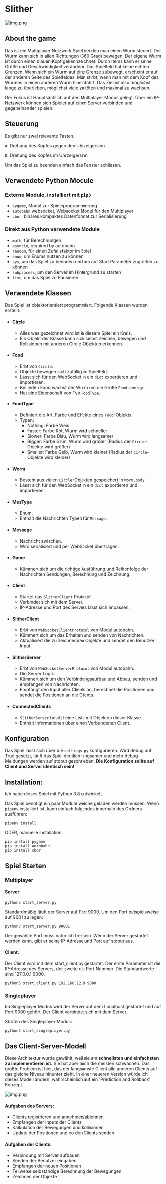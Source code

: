 # Slither
![img.png](screenshot.png)
## About the game

Das ist ein Multiplayer Netzwerk Spiel bei den man einen Wurm steuert. Der Wurm kann sich in allen Richtungen (360 Grad) bewegen.
Der eigene Wurm ist durch einen blauen Kopf gekennzeichnet.
Durch Items kann er seine Größe und Geschwindigkeit verändern.
Das Spielfeld hat keine echten Grenzen. Wenn sich ein Wurm auf eine Grenze zubewegt, erscheint er auf der anderen Seite des Spielfeldes.
Man stirbt, wenn man mit dem Kopf des Wurmes in einen anderen Wurm hineinfährt.
Das Ziel ist also möglichst lange zu überleben, möglichst viele zu töten und maximal zu wachsen.

Der Fokus ist Hauptsächlich auf den Multiplayer Modus gelegt. 
Über ein IP-Netzwerk können sich Spieler auf einen Server verbinden und gegeneinander spielen.

## Steuerung

Es gibt nur zwei relevante Tasten. 

`A`: Drehung des Kopfes gegen den Uhrzeigersinn

`D`: Drehung des Kopfes im Uhrzeigersinn

Um das Spiel zu beenden einfach das Fenster schliesen.

## Verwendete Python Module

### Externe Module, installiert mit `pip3`
* `pygame`, Modul zur Spieleprogrammierung
* `autobahn`.websocket, Websocket Modul für den Multiplayer
* `cbor`, binäres kompaktes Datenformat zur Serialisierung

### Direkt aus Python verwendete Module
* `math`, für Berechnungen
* `asyncio`, required by autobahn
* `random`, für einen Zufallsfaktor im Spiel
* `enum`, um Enums nutzen zu können
* `sys`, um das Spiel zu beenden und um auf Start Parameter zugreifen zu können
* `subprocess`, um den Server im Hintergrund zu starten
* `time`, um das Spiel zu Pausieren

## Verwendete Klassen

Das Spiel ist objektorientiert programmiert. Folgende Klassen wurden erstellt:

* #### Circle
    * Alles was gezeichnet wird ist in diesem Spiel ein Kreis.
    * Ein Objekt der Klasse kann sich selbst zeichen, bewegen und Kollisionen mit anderen Circle-Objekten erkennen.
* #### Food
    * Erbt von `Circle`.
    * Objekte bewegen sich zufällig im Spielfeld.
    * Lässt sich für den WebSocket in ein `dict` exportieren und importieren.
    * Bei jeden Food wächst der Wurm um die Größe `Food.energy`.
    * Hat eine Eigenschaft von Typ `FoodType`.
* #### FoodType
    * Definiert die Art, Farbe und Effekte eines `Food`-Objekts.
    * Typen:
        * Nothing: Farbe Weis
        * Faster: Farbe Rot, Wurm wird schneller
        * Slower: Farbe Blau, Wurm wird langsamer
        * Bigger: Farbe Grün, Wurm wird größer (Radius der `Circle`-Objekte wird größer)
        * Smaller: Farbe Gelb, Wurm wird kleiner (Radius der `Circle`-Objekte wird kleiner)
* #### Worm
    * Besteht aus vielen `Circle`-Objekten gespeichert in `Worm.body`.
    * Lässt sich für den WebSocket in ein `dict` exportieren und importieren.
* #### MesType
    * Enum.
    * Enthält die Nachrichten Typen für `Message`.
* #### Message
    * Nachricht zwischen.
    * Wird serialisiert und per WebSocket übertragen.
* #### Game
    * Kümmert sich um die richtige Ausführung und Reihenfolge der Nachrichten Sendungen, Berechnung und Zeichnung.
* #### Client
    * Startet das `SlitherClient` Protokoll.
    * Verbindet sich mit dem Server.
    * IP-Adresse und Port des Servers lässt sich anpassen.
* #### SlitherClient
    * Erbt von `WebSocketClientProtocol` von Modul autobahn.
    * Kümmert sich um das Erhalten und senden von Nachrichten.
    * Aktualisiert die zu zeichnenden Objekte und sendet den Benutzer Input.
* #### SlitherServer
    * Erbt von `WebSocketServerProtocol` von Modul autobahn.
    * Die Server Logik.
    * Kümmert sich um den Verbindungsaufbau und Abbau, senden und empfangen von Nachrichten.
    * Empfängt den Input aller Clients an, berechnet die Positionen und sendet die Positionen an die Clients.
* #### ConnectedClients
    * `SlitherServer` besitzt eine Liste mit Objekten dieser Klasse.
    * Enthält Informationen über einen Verbundenen Client.
    
## Konfiguration
Das Spiel lässt sich über die `settings.py` konfigurieren. 
Wird debug auf True gesetzt, läuft das Spiel deutlich langsamer und mehr debug Meldungen werden auf stdout geschrieben. 
**Die Konfiguration sollte auf Client und Server identisch sein!**

## Installation:
Ich habe dieses Spiel mit Python 3.8 entwickelt. 

Das Spiel benötigt ein paar Module welche geladen werden müssen.
Wenn `pipenv` installiert ist, kann einfach folgendes innerhalb des Ordners ausführen:

```shell
pipenv install
```

ODER, manuelle installation:

```shell
pip install pygame
pip install autobahn
pip install cbor
```

## Spiel Starten

### Multiplayer

#### Server:

```shell
python3 start_server.py 
```

Standardmäßig läuft der Server auf Port 9000. Um den Port beispielsweise auf 9001 zu legen:
```shell
python3 start_server.py 90001
```
Der gewählte Port muss natürlich frei sein.
Wenn der Server gestartet werden kann, gibt er seine IP-Adresse und Port auf stdout aus.

#### Client:

Der Client wird mit dem start_client.py gestartet. 
Der erste Parameter ist die IP-Adresse des Servers, der zweite die Port Nummer. 
Die Standardwerte sind 127.0.0.1 9000.

```shell
python3 start_client.py 192.168.12.9 9000
```

### Singleplayer

Im Singleplayer Modus wird der Server auf dem Localhost gestartet und auf Port 9000 gehört. 
Der Client verbindet sich mit dem Server.

Starten des Singleplayer Modus:

```shell
python3 start_singleplayer.py
```

## Das Client-Server-Modell
Diese Architektur wurde gewählt, weil sie am **schnellsten und einfachsten zu implementieren ist.** 
Sie hat aber auch die meisten schwächen. 
Das größte Problem ist hier, das der langsamste Client alle anderen Clients auf das gleiche Niveau hinunter zieht.
In einer neueren Version würde ich dieses Modell ändern, wahrscheinlich auf ein 'Prediction and Rollback' Konzept.



![img.png](serverClient.png)

#### Aufgaben des Servers:
* Clients registrieren und annehmen/ablehnen
* Empfangen der Inputs der Clients
* Kalkulation der Bewegungen und Kollisionen
* Update der Positionen und co den Clients senden

#### Aufgaben der Clients:
* Verbindung mit Server aufbauen
* Senden der Benutzer eingaben
* Empfangen der neuen Positionen
* Teilweise selbständige Berechnung der Bewegungen
* Zeichnen der Objekte
``